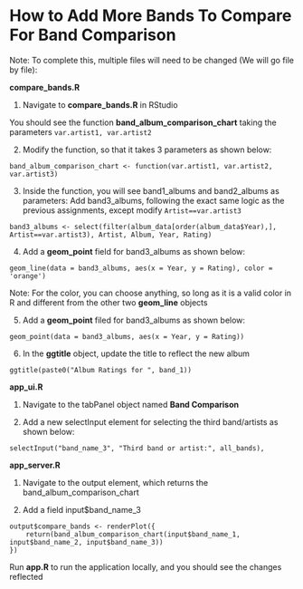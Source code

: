 <!-- _sidebar.md -->

# How to Add More Bands To Compare For Band Comparison

Note: To complete this, multiple files will need to be changed (We will go file by file):

**compare_bands.R**
1) Navigate to **compare_bands.R** in RStudio

You should see the function **band_album_comparison_chart** taking the parameters
`var.artist1, var.artist2`

2) Modify the function, so that it takes 3 parameters as shown below:

```
band_album_comparison_chart <- function(var.artist1, var.artist2, var.artist3)
```

3) Inside the function, you will see band1_albums and band2_albums as parameters: Add band3_albums, following the exact same logic as the previous assignments, except modify `Artist==var.artist3`

```
band3_albums <- select(filter(album_data[order(album_data$Year),], Artist==var.artist3), Artist, Album, Year, Rating)

```

4) Add a **geom_point** field for band3_albums as shown below:

```
geom_line(data = band3_albums, aes(x = Year, y = Rating), color = 'orange')
```

Note: For the color, you can choose anything, so long as it is a valid color in R and different from the other two **geom_line** objects

5) Add a **geom_point** filed for band3_albums as shown below:

```
geom_point(data = band3_albums, aes(x = Year, y = Rating))
```

6) In the **ggtitle** object, update the title to reflect the new album

```
ggtitle(paste0("Album Ratings for ", band_1)) 
```
<!-- Update the code to reflect this when you get on your machine -->


**app_ui.R**
1) Navigate to the tabPanel object named **Band Comparison**

2) Add a new selectInput element for selecting the third band/artists as shown below:
```
selectInput("band_name_3", "Third band or artist:", all_bands),
```
**app_server.R**
1) Navigate to the output element, which returns the band_album_comparison_chart

2) Add a field input$band_name_3

```
output$compare_bands <- renderPlot({
    return(band_album_comparison_chart(input$band_name_1, input$band_name_2, input$band_name_3))
})
```

Run **app.R** to run the application locally, and you should see the changes reflected

